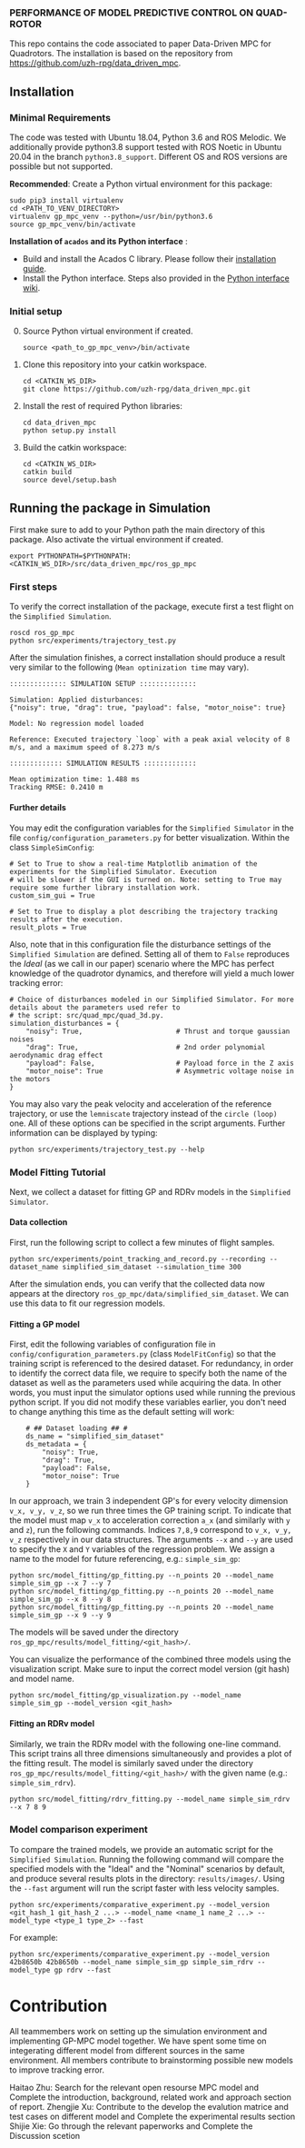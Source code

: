 ### PERFORMANCE OF MODEL PREDICTIVE CONTROL ON QUAD-ROTOR

This repo contains the code associated to paper Data-Driven MPC for Quadrotors. 
The installation is based on the repository from https://github.com/uzh-rpg/data_driven_mpc.



## Installation

### Minimal Requirements

The code was tested with Ubuntu 18.04, Python 3.6 and ROS Melodic. 
We additionally provide python3.8 support tested with ROS Noetic in Ubuntu 20.04 in the branch `python3.8_support`.
Different OS and ROS versions are possible but not supported.

**Recommended**: Create a Python virtual environment for this package:
```
sudo pip3 install virtualenv
cd <PATH_TO_VENV_DIRECTORY>
virtualenv gp_mpc_venv --python=/usr/bin/python3.6
source gp_mpc_venv/bin/activate
```

**Installation of `acados` and its Python interface** : 
- Build and install the Acados C library. Please follow their [installation guide](https://docs.acados.org/installation/index.html). 
- Install the Python interface. Steps also provided in the [Python interface wiki](https://docs.acados.org/interfaces/index.html#installation).

### Initial setup

0. Source Python virtual environment if created.
   ```
   source <path_to_gp_mpc_venv>/bin/activate
   ```

1. Clone this repository into your catkin workspace.
   ```
   cd <CATKIN_WS_DIR>
   git clone https://github.com/uzh-rpg/data_driven_mpc.git
   ```
   
2. Install the rest of required Python libraries:
   ```
   cd data_driven_mpc
   python setup.py install
   ```
 
3. Build the catkin workspace:
   ```
   cd <CATKIN_WS_DIR>
   catkin build
   source devel/setup.bash
   ```

## Running the package in Simulation

First make sure to add to your Python path the main directory of this package. Also activate the virtual environment if created.
```
export PYTHONPATH=$PYTHONPATH:<CATKIN_WS_DIR>/src/data_driven_mpc/ros_gp_mpc
```

### First steps
To verify the correct installation of the package, execute first a test flight on the `Simplified Simulation`.
```
roscd ros_gp_mpc
python src/experiments/trajectory_test.py
```

After the simulation finishes, a correct installation should produce a result very similar to the following (`Mean optinization time` may vary).
```
:::::::::::::: SIMULATION SETUP ::::::::::::::

Simulation: Applied disturbances: 
{"noisy": true, "drag": true, "payload": false, "motor_noise": true}

Model: No regression model loaded

Reference: Executed trajectory `loop` with a peak axial velocity of 8 m/s, and a maximum speed of 8.273 m/s

::::::::::::: SIMULATION RESULTS :::::::::::::

Mean optimization time: 1.488 ms
Tracking RMSE: 0.2410 m
```

#### Further details
You may edit the configuration variables for the `Simplified Simulator` in the file `config/configuration_parameters.py` for better visualization.
Within the class `SimpleSimConfig`:
```
# Set to True to show a real-time Matplotlib animation of the experiments for the Simplified Simulator. Execution 
# will be slower if the GUI is turned on. Note: setting to True may require some further library installation work.
custom_sim_gui = True

# Set to True to display a plot describing the trajectory tracking results after the execution.
result_plots = True
```

Also, note that in this configuration file the disturbance settings of the `Simplified Simulation` are defined. 
Setting all of them to `False` reproduces the *Ideal* (as we call in our paper) scenario where the MPC has perfect knowledge of the quadrotor dynamics, and therefore will yield a much lower tracking error:
```
# Choice of disturbances modeled in our Simplified Simulator. For more details about the parameters used refer to 
# the script: src/quad_mpc/quad_3d.py.
simulation_disturbances = {
    "noisy": True,                       # Thrust and torque gaussian noises
    "drag": True,                        # 2nd order polynomial aerodynamic drag effect
    "payload": False,                    # Payload force in the Z axis
    "motor_noise": True                  # Asymmetric voltage noise in the motors
}
```

You may also vary the peak velocity and acceleration of the reference trajectory, or use the `lemniscate` trajectory instead of the `circle (loop)` one. All of these options can be specified in the script arguments. Further information can be displayed by typing: 
```
python src/experiments/trajectory_test.py --help
```

### Model Fitting Tutorial

Next, we collect a dataset for fitting GP and RDRv models in the `Simplified Simulator`.

#### Data collection

First, run the following script to collect a few minutes of flight samples.
```
python src/experiments/point_tracking_and_record.py --recording --dataset_name simplified_sim_dataset --simulation_time 300
```
After the simulation ends, you can verify that the collected data now appears at the directory `ros_gp_mpc/data/simplified_sim_dataset`. We can use this data to fit our regression models.

#### Fitting a GP model

First, edit the following variables of configuration file in `config/configuration_parameters.py` (class `ModelFitConfig`) so that the training script is referenced to the desired dataset. For redundancy, in order to identify the correct data file, we require to specify both the name of the dataset as well as the parameters used while acquiring the data.
In other words, you must input the simulator options used while running the previous python script. If you did not modify these variables earlier, you don't need to change anything this time as the default setting will work:
```
    # ## Dataset loading ## #
    ds_name = "simplified_sim_dataset"
    ds_metadata = {
        "noisy": True,
        "drag": True,
        "payload": False,
        "motor_noise": True
    }
```

In our approach, we train 3 independent GP's for every velocity dimension `v_x, v_y, v_z`, so we run three times the GP training script. To indicate that the model must map `v_x` to acceleration correction `a_x` (and similarly with `y` and `z`), run the following commands. Indices `7,8,9` correspond to `v_x, v_y, v_z` respectively in our data structures. The arguments `--x` and `--y` are used to specify the `X` and `Y` variables of the regression problem. 
We assign a name to the model for future referencing, e.g.: `simple_sim_gp`:
```
python src/model_fitting/gp_fitting.py --n_points 20 --model_name simple_sim_gp --x 7 --y 7
python src/model_fitting/gp_fitting.py --n_points 20 --model_name simple_sim_gp --x 8 --y 8
python src/model_fitting/gp_fitting.py --n_points 20 --model_name simple_sim_gp --x 9 --y 9
```
The models will be saved under the directory `ros_gp_mpc/results/model_fitting/<git_hash>/`. 

You can visualize the performance of the combined three models using the visualization script. Make sure to input the correct model version (git hash) and model name.
```
python src/model_fitting/gp_visualization.py --model_name simple_sim_gp --model_version <git_hash>
```

#### Fitting an RDRv model

Similarly, we train the RDRv model with the following one-line command. This script trains all three dimensions simultaneously and provides a plot of the fitting result. The model is similarly saved under the directory `ros_gp_mpc/results/model_fitting/<git_hash>/` with the given name (e.g.: `simple_sim_rdrv`). 
```
python src/model_fitting/rdrv_fitting.py --model_name simple_sim_rdrv --x 7 8 9
```

### Model comparison experiment

To compare the trained models, we provide an automatic script for the `Simplified Simulation`. Running the following command will compare the specified models with the "Ideal" and the "Nominal" scenarios by default, and produce several results plots in the directory: `results/images/`. Using the `--fast` argument will run the script faster with less velocity samples.

```
python src/experiments/comparative_experiment.py --model_version <git_hash_1 git_hash_2 ...> --model_name <name_1 name_2 ...> --model_type <type_1 type_2> --fast
```
For example:
```
python src/experiments/comparative_experiment.py --model_version 42b8650b 42b8650b --model_name simple_sim_gp simple_sim_rdrv --model_type gp rdrv --fast
```


# Contribution
All teammembers work on setting up the simulation environment and implementing GP-MPC model together. We have spent some time on integerating different model from different sources in the same environment. All members contribute to brainstorming possible new models to improve tracking error.

Haitao Zhu: Search for the relevant open resourse MPC model and Complete the introduction, background, related work and approach section of report. 
Zhengjie Xu: Contribute to the develop the evalution matrice and test cases on different model and Complete the experimental results section
Shijie Xie: Go through the relevant paperworks and Complete the Discussion scetion
